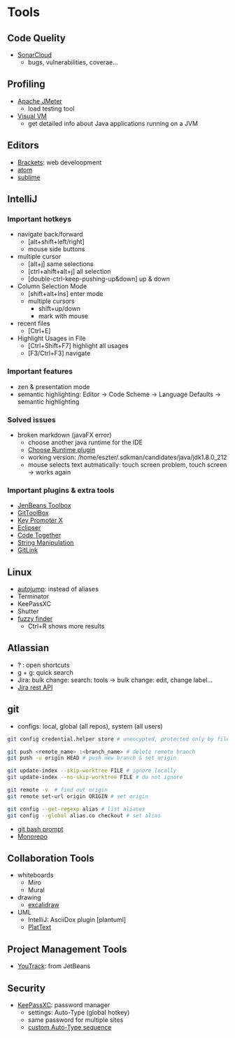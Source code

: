 # Tools

## Code Quelity

- [SonarCloud](https://sonarcloud.io/)
  - bugs, vulnerabilities, coverae...

## Profiling

- [Apache JMeter](https://jmeter.apache.org/)
  - load testing tool
- [Visual VM](https://visualvm.github.io/)
  - get detailed info about Java applications running on a JVM

## Editors

- [Brackets](http://brackets.io/): web develoopment
- [atom](https://atom.io/)
- [sublime](https://www.sublimetext.com/)

## IntelliJ

### Important hotkeys

- navigate back/forward
  - [alt+shift+left/right]
  - mouse side buttons
- multiple cursor
  - [alt+j] same selections
  - [ctrl+ahift+alt+j] all selection
  - [double-ctrl-keep-pushing-up&down] up & down
- Column Selection Mode
  - [shift+alt+Ins] enter mode
  - multiple cursors
    - shift+up/down
    - mark with mouse
- recent files
  - [Ctrl+E]
- Highlight Usages in File
  - [Ctrl+Shift+F7] highlight all usages
  - [F3/Ctrl+F3] navigate

### Important features

- zen & presentation mode
- semantic highlighting: Editor -> Code Scheme -> Language Defaults -> semantic highlighting

### Solved issues
  
- broken markdown (javaFX error)
  - choose another java runtime for the IDE
  - [Choose Runtime plugin](https://plugins.jetbrains.com/plugin/12836-choose-runtime)
  - working version: /home/eszter/.sdkman/candidates/java/jdk1.8.0_212
  - mouse selects text autmatically: touch screen problem, touch screen -> works again

### Important plugins & extra tools

- [JenBeans Toolbox](https://www.jetbrains.com/toolbox-app/)
- [GitToolBox](https://plugins.jetbrains.com/plugin/7499-gittoolbox)
- [Key Promoter X](https://plugins.jetbrains.com/plugin/9792-key-promoter-x)
- [Eclipser](https://plugins.jetbrains.com/plugin/7153-eclipser)
- [Code Together](https://plugins.jetbrains.com/plugin/14225-codetogether)
- [String Manipulation](https://plugins.jetbrains.com/plugin/2162-string-manipulation/)
- [GitLink](https://plugins.jetbrains.com/plugin/8183-gitlink)

## Linux

- [autojump](https://github.com/wting/autojump): instead of aliases
- Terminator
- KeePassXC
- Shutter
- [fuzzy finder](https://github.com/junegunn/fzf)
  - Ctrl+R shows more results

## Atlassian

- ? : open shortcuts
- g + g: quick search
- Jira: bulk change: search: tools -> bulk change: edit, change label...
- [Jira rest API](https://developer.atlassian.com/server/jira/platform/rest-apis/)

## git

- configs: local, global (all repos), system (all users)

```bash
git config credential.helper store # unencypted, protected only by file permissions

git push <remote_name> :<branch_name> # delete remote branch
git push -u origin HEAD # push new branch & set origin

git update-index --skip-worktree FILE # ignore locally
git update-index --no-skip-worktree FILE # do not ignore

git remote -v  # find out origin
git remote set-url origin ORIGIN # set origin

git config --get-regexp alias # list aliases
git config --global alias.co checkout # set alias
```

- [git bash prompt](https://github.com/magicmonty/bash-git-prompt)
- [Monorepo](https://www.atlassian.com/git/tutorials/monorepos)

## Collaboration Tools

- whiteboards
  - Miro
  - Mural
- drawing
  - [excalidraw](https://excalidraw.com/)
- UML
  - IntelliJ: AsciiDox plugin [plantuml]
  - [PlatText](https://www.planttext.com/)

## Project Management Tools

- [YouTrack](https://www.jetbrains.com/youtrack/?gclid=CjwKCAjwps75BRAcEiwAEiACMZrOZKN3r-n5sJOAKgFoa1jzhw3hzm0Gxz3lPHcEUuIiiBN2923J-hoCnKcQAvD_BwE): from JetBeans

## Security

- [KeePassXC](https://keepassxc.org/): password manager
  - settings: Auto-Type (global hotkey)
  - same password for multiple sites
  - [custom Auto-Type sequence](https://github.com/keepassxreboot/keepassxc/wiki/Autotype-Custom-Sequence)
